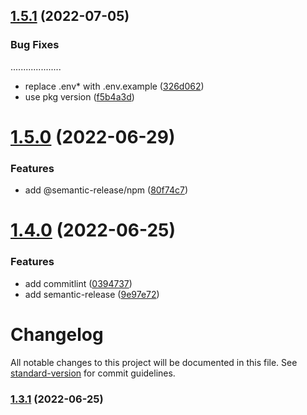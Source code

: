 ## [1.5.1](https://github.com/xg4/vite-react-template/compare/v1.5.0...v1.5.1) (2022-07-05)


### Bug Fixes
....................
* replace .env* with .env.example ([326d062](https://github.com/xg4/vite-react-template/commit/326d0624981e69f35c9c1c02d36c21b6c48ec4c4))
* use pkg version ([f5b4a3d](https://github.com/xg4/vite-react-template/commit/f5b4a3d15f1fd4c34d381c0da5550dfd4d7177c0))

# [1.5.0](https://github.com/xg4/vite-react-template/compare/v1.4.0...v1.5.0) (2022-06-29)


### Features

* add @semantic-release/npm ([80f74c7](https://github.com/xg4/vite-react-template/commit/80f74c7b9dcd2e080b0ca48768c2a7dc3fc3cf52))

# [1.4.0](https://github.com/xg4/vite-react-template/compare/v1.3.0...v1.4.0) (2022-06-25)


### Features

* add commitlint ([0394737](https://github.com/xg4/vite-react-template/commit/0394737258cb8f67b23a44c936373b7a0541f080))
* add semantic-release ([9e97e72](https://github.com/xg4/vite-react-template/commit/9e97e72568e9c6b95d974d3667a1080668e60807))

# Changelog

All notable changes to this project will be documented in this file. See [standard-version](https://github.com/conventional-changelog/standard-version) for commit guidelines.

### [1.3.1](https://github.com/xg4/vite-react-template/compare/v1.3.0...v1.3.1) (2022-06-25)
